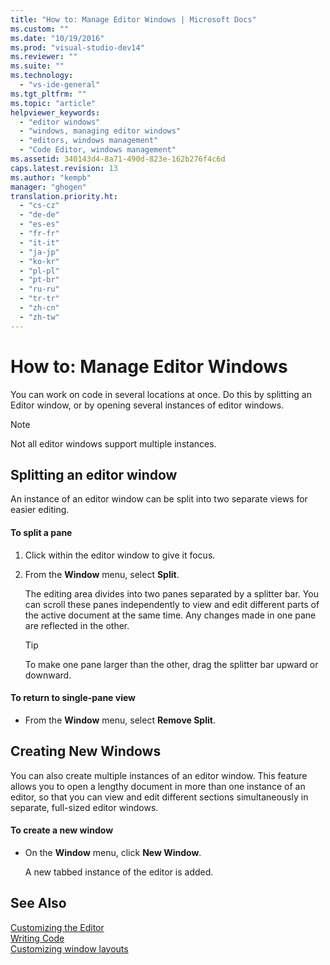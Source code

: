 ```yaml
---
title: "How to: Manage Editor Windows | Microsoft Docs"
ms.custom: ""
ms.date: "10/19/2016"
ms.prod: "visual-studio-dev14"
ms.reviewer: ""
ms.suite: ""
ms.technology: 
  - "vs-ide-general"
ms.tgt_pltfrm: ""
ms.topic: "article"
helpviewer_keywords: 
  - "editor windows"
  - "windows, managing editor windows"
  - "editors, windows management"
  - "Code Editor, windows management"
ms.assetid: 340143d4-8a71-490d-823e-162b276f4c6d
caps.latest.revision: 13
ms.author: "kempb"
manager: "ghogen"
translation.priority.ht: 
  - "cs-cz"
  - "de-de"
  - "es-es"
  - "fr-fr"
  - "it-it"
  - "ja-jp"
  - "ko-kr"
  - "pl-pl"
  - "pt-br"
  - "ru-ru"
  - "tr-tr"
  - "zh-cn"
  - "zh-tw"
---
```

# How to: Manage Editor Windows
You can work on code in several locations at once. Do this by splitting an Editor window, or by opening several instances of editor windows.  
  
> [!NOTE]
>  Not all editor windows support multiple instances.  
  
## Splitting an editor window  
 An instance of an editor window can be split into two separate views for easier editing.  
  
#### To split a pane  
  
1.  Click within the editor window to give it focus.  
  
2.  From the **Window** menu, select **Split**.  
  
     The editing area divides into two panes separated by a splitter bar. You can scroll these panes independently to view and edit different parts of the active document at the same time. Any changes made in one pane are reflected in the other.  
  
    > [!TIP]
    >  To make one pane larger than the other, drag the splitter bar upward or downward.  
  
#### To return to single-pane view  
  
-   From the **Window** menu, select **Remove Split**.  
  
## Creating New Windows  
 You can also create multiple instances of an editor window. This feature allows you to open a lengthy document in more than one instance of an editor, so that you can view and edit different sections simultaneously in separate, full-sized editor windows.  
  
#### To create a new window  
  
-   On the **Window** menu, click **New Window**.  
  
     A new tabbed instance of the editor is added.  
  
## See Also  
 [Customizing the Editor](../ide/customizing-the-editor.md)   
 [Writing Code](../ide/writing-code-in-the-code-and-text-editor.md)   
 [Customizing window layouts](../ide/customizing-window-layouts-in-visual-studio.md)
